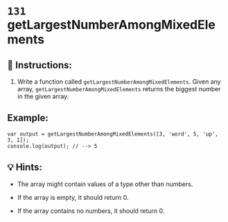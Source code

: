 # `131` getLargestNumberAmongMixedElements

## 📝 Instructions:

1. Write a function called `getLargestNumberAmongMixedElements`.  Given any array, `getLargestNumberAmongMixedElements` returns the biggest number in the given array.

## Example:

```Js
var output = getLargestNumberAmongMixedElements([3, 'word', 5, 'up', 3, 1]);
console.log(output); // --> 5
```

## 💡 Hints:

+ The array might contain values of a type other than numbers.

+ If the array is empty, it should return 0.

+ If the array contains no numbers, it should return 0.